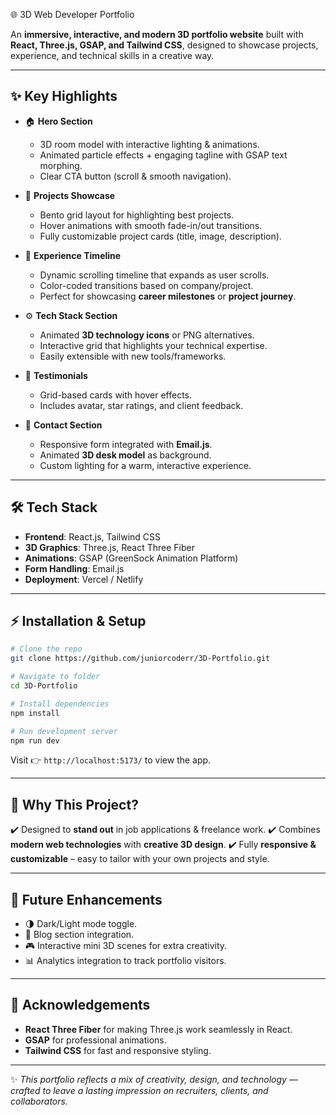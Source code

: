 🌐 3D Web Developer Portfolio

An **immersive, interactive, and modern 3D portfolio website** built with **React, Three.js, GSAP, and Tailwind CSS**, designed to showcase projects, experience, and technical skills in a creative way.

---

## ✨ Key Highlights

* 🏠 **Hero Section**

  * 3D room model with interactive lighting & animations.
  * Animated particle effects + engaging tagline with GSAP text morphing.
  * Clear CTA button (scroll & smooth navigation).

* 📂 **Projects Showcase**

  * Bento grid layout for highlighting best projects.
  * Hover animations with smooth fade-in/out transitions.
  * Fully customizable project cards (title, image, description).

* 📜 **Experience Timeline**

  * Dynamic scrolling timeline that expands as user scrolls.
  * Color-coded transitions based on company/project.
  * Perfect for showcasing **career milestones** or **project journey**.

* ⚙️ **Tech Stack Section**

  * Animated **3D technology icons** or PNG alternatives.
  * Interactive grid that highlights your technical expertise.
  * Easily extensible with new tools/frameworks.

* 💬 **Testimonials**

  * Grid-based cards with hover effects.
  * Includes avatar, star ratings, and client feedback.

* 📩 **Contact Section**

  * Responsive form integrated with **Email.js**.
  * Animated **3D desk model** as background.
  * Custom lighting for a warm, interactive experience.

---

## 🛠️ Tech Stack

* **Frontend**: React.js, Tailwind CSS
* **3D Graphics**: Three.js, React Three Fiber
* **Animations**: GSAP (GreenSock Animation Platform)
* **Form Handling**: Email.js
* **Deployment**: Vercel / Netlify

---

## ⚡ Installation & Setup

```bash
# Clone the repo
git clone https://github.com/juniorcoderr/3D-Portfolio.git

# Navigate to folder
cd 3D-Portfolio

# Install dependencies
npm install

# Run development server
npm run dev
```

Visit 👉 `http://localhost:5173/` to view the app.

---

## 🌟 Why This Project?

✔️ Designed to **stand out** in job applications & freelance work.
✔️ Combines **modern web technologies** with **creative 3D design**.
✔️ Fully **responsive & customizable** – easy to tailor with your own projects and style.

---

## 🔮 Future Enhancements

* 🌗 Dark/Light mode toggle.
* 📝 Blog section integration.
* 🎮 Interactive mini 3D scenes for extra creativity.
* 📊 Analytics integration to track portfolio visitors.

---

## 🙌 Acknowledgements

* **React Three Fiber** for making Three.js work seamlessly in React.
* **GSAP** for professional animations.
* **Tailwind CSS** for fast and responsive styling.

---

✨ *This portfolio reflects a mix of creativity, design, and technology — crafted to leave a lasting impression on recruiters, clients, and collaborators.*
